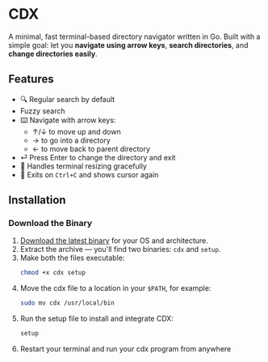 # CDX

A minimal, fast terminal-based directory navigator written in Go. Built with a simple goal: let you **navigate using arrow keys**, **search directories**, and **change directories easily**.

## Features

- 🔍 Regular search by default
- Fuzzy search
- ⌨️ Navigate with arrow keys:
  - ↑/↓ to move up and down
  - → to go into a directory
  - ← to move back to parent directory
- ⏎ Press Enter to change the directory and exit
- 📏 Handles terminal resizing gracefully
- 🚪 Exits on `Ctrl+C` and shows cursor again

## Installation

### Download the Binary

1. [Download the latest binary](https://github.com/JayKania/cdx/releases) for your OS and architecture.
2. Extract the archive — you'll find two binaries: `cdx` and `setup`.
3. Make both the files executable:
   ```bash
   chmod +x cdx setup
   ```
4. Move the cdx file to a location in your `$PATH`, for example:
   ```bash
   sudo mv cdx /usr/local/bin
   ```
5. Run the setup file to install and integrate CDX:
   ```bash
   setup
6. Restart your terminal and run your cdx program from anywhere